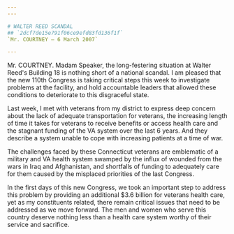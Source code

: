 ```yaml
---
---

# WALTER REED SCANDAL
## `2dcf7de15e791f06ce9efd83fd136f1f`
`Mr. COURTNEY — 6 March 2007`

---
```



Mr. COURTNEY. Madam Speaker, the long-festering situation at Walter 
Reed's Building 18 is nothing short of a national scandal. I am pleased 
that the new 110th Congress is taking critical steps this week to 
investigate problems at the facility, and hold accountable leaders that 
allowed these conditions to deteriorate to this disgraceful state.

Last week, I met with veterans from my district to express deep 
concern about the lack of adequate transportation for veterans, the 
increasing length of time it takes for veterans to receive benefits or 
access health care and the stagnant funding of the VA system over the 
last 6 years. And they describe a system unable to cope with increasing 
patients at a time of war.

The challenges faced by these Connecticut veterans are emblematic of 
a military and VA health system swamped by the influx of wounded from 
the wars in Iraq and Afghanistan, and shortfalls of funding to 
adequately care for them caused by the misplaced priorities of the last 
Congress.

In the first days of this new Congress, we took an important step to 
address this problem by providing an additional $3.6 billion for 
veterans health care, yet as my constituents related, there remain 
critical issues that need to be addressed as we move forward. The men 
and women who serve this country deserve nothing less than a health 
care system worthy of their service and sacrifice.
